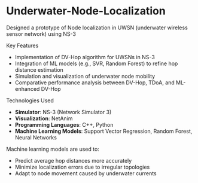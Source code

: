 # Underwater-Node-Localization
Designed a prototype of Node localization in UWSN (underwater wireless sensor network) using NS-3

Key Features
- Implementation of DV-Hop algorithm for UWSNs in NS-3
- Integration of ML models (e.g., SVR, Random Forest) to refine hop distance estimation
- Simulation and visualization of underwater node mobility
- Comparative performance analysis between DV-Hop, TDoA, and ML-enhanced DV-Hop

Technologies Used
- **Simulator**: NS-3 (Network Simulator 3)
- **Visualization**: NetAnim
- **Programming Languages**: C++, Python
- **Machine Learning Models**: Support Vector Regression, Random Forest, Neural Networks

Machine learning models are used to:
- Predict average hop distances more accurately
- Minimize localization errors due to irregular topologies
- Adapt to node movement caused by underwater currents
